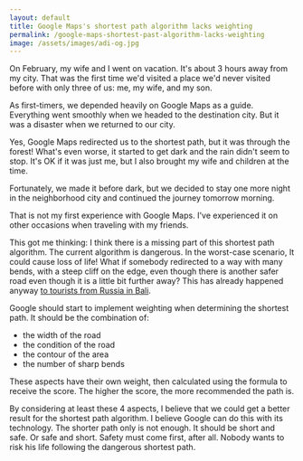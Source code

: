 ```yaml
---
layout: default
title: Google Maps's shortest path algorithm lacks weighting
permalink: /google-maps-shortest-past-algorithm-lacks-weighting
image: /assets/images/adi-og.jpg
---
```


On February, my wife and I went on vacation. It's about 3 hours away from my city. That was the first time we'd visited a place we'd never visited before with only three of us: me, my wife, and my son.

As first-timers, we depended heavily on Google Maps as a guide. Everything went smoothly when we headed to the destination city. But it was a disaster when we returned to our city.

Yes, Google Maps redirected us to the shortest path, but it was through the forest! What's even worse, it started to get dark and the rain didn't seem to stop. It's OK if it was just me, but I also brought my wife and children at the time.

Fortunately, we made it before dark, but we decided to stay one more night in the neighborhood city and continued the journey tomorrow morning.

That is not my first experience with Google Maps. I've experienced it on other occasions when traveling with my friends.

This got me thinking: I think there is a missing part of this shortest path algorithm. The current algorithm is dangerous. In the worst-case scenario, It could cause loss of life! What if somebody redirected to a way with many bends, with a steep cliff on the edge, even though there is another safer road even though it is a little bit further away? This has already happened anyway [to tourists from Russia in Bali](https://www.cnnindonesia.com/nasional/20230116194854-12-901169/4-wn-rusia-kecelakaan-di-bali-mobil-terjun-ke-jurang-25-meter).

Google should start to implement weighting when determining the shortest path. It should be the combination of:

- the width of the road
- the condition of the road
- the contour of the area
- the number of sharp bends

These aspects have their own weight, then calculated using the formula to receive the score. The higher the score, the more recommended the path is.

By considering at least these 4 aspects, I believe that we could get a better result for the shortest path algorithm. I believe Google can do this with its technology. The shorter path only is not enough. It should be short and safe. Or safe and short. Safety must come first, after all. Nobody wants to risk his life following the dangerous shortest path.
